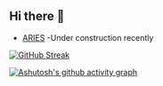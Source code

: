 ## Hi there 👋

<!--
**blisky-li/blisky-li** is a ✨ _special_ ✨ repository because its `README.md` (this file) appears on your GitHub profile.

Here are some ideas to get you started:

- 🔭 I’m currently working on ...
- 🌱 I’m currently learning ...
- 👯 I’m looking to collaborate on ...
- 🤔 I’m looking for help with ...
- 💬 Ask me about ...
- 📫 How to reach me: ...
- 😄 Pronouns: ...
- ⚡ Fun fact: ...
-->
- [ARIES](https://github.com/blisky-li/ARIES) -Under construction recently

[![GitHub Streak](https://streak-stats.demolab.com?user=blisky-li&theme=dark&hide_border=true&date_format=M%20j%5B%2C%20Y%5D)](https://git.io/streak-stats)

[![Ashutosh's github activity graph](https://github-readme-activity-graph.vercel.app/graph?username=blisky-li&theme=react)](https://github.com/ashutosh00710/github-readme-activity-graph)
